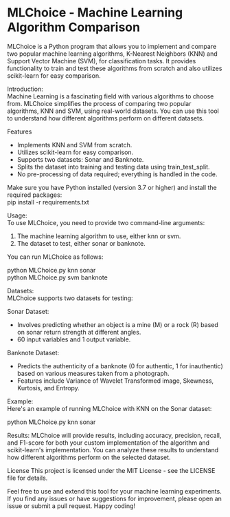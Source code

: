 # MLChoice - Machine Learning Algorithm Comparison

MLChoice is a Python program that allows you to implement and compare two popular machine learning algorithms, K-Nearest Neighbors (KNN) and Support Vector Machine (SVM), for classification tasks. It provides functionality to train and test these algorithms from scratch and also utilizes scikit-learn for easy comparison.

Introduction: <br />
Machine Learning is a fascinating field with various algorithms to choose from. MLChoice simplifies the process of comparing two popular algorithms, KNN and SVM, using real-world datasets. You can use this tool to understand how different algorithms perform on different datasets.

Features <br />
* Implements KNN and SVM from scratch. <br />
* Utilizes scikit-learn for easy comparison. <br />
* Supports two datasets: Sonar and Banknote. <br />
* Splits the dataset into training and testing data using train_test_split. <br />
* No pre-processing of data required; everything is handled in the code.  <br />

Make sure you have Python installed (version 3.7 or higher) and install the required packages: <br />
pip install -r requirements.txt <br />

Usage: <br />
To use MLChoice, you need to provide two command-line arguments: <br />

1. The machine learning algorithm to use, either knn or svm. <br />
2. The dataset to test, either sonar or banknote. <br />

You can run MLChoice as follows: <br />

python MLChoice.py knn sonar <br />
python MLChoice.py svm banknote <br />

Datasets: <br />
MLChoice supports two datasets for testing: <br />

Sonar Dataset: <br />

* Involves predicting whether an object is a mine (M) or a rock (R) based on sonar return strength at different angles. <br />
* 60 input variables and 1 output variable. <br />

Banknote Dataset:<br />

* Predicts the authenticity of a banknote (0 for authentic, 1 for inauthentic) based on various measures taken from a photograph. <br />
* Features include Variance of Wavelet Transformed image, Skewness, Kurtosis, and Entropy. <br />

Example: <br />
Here's an example of running MLChoice with KNN on the Sonar dataset: <br />

python MLChoice.py knn sonar <br />

Results: 
MLChoice will provide results, including accuracy, precision, recall, and F1-score for both your custom implementation of the algorithm and scikit-learn's implementation. You can analyze these results to understand how different algorithms perform on the selected dataset.

License
This project is licensed under the MIT License - see the LICENSE file for details.

Feel free to use and extend this tool for your machine learning experiments. If you find any issues or have suggestions for improvement, please open an issue or submit a pull request. Happy coding!
